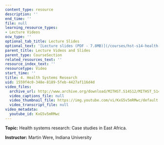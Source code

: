 ```yaml
---
content_type: resource
description: ''
end_time: ''
file: null
learning_resource_types:
- Lecture Videos
ocw_type: ''
optional_tab_title: Lecture Slides
optional_text: '[Lecture slides (PDF - 7.8MB)](/courses/hst-s14-health-information-systems-to-improve-quality-of-care-in-resource-poor-settings-spring-2012/resources/mithst_s14s12_lec06_1104)'
parent_title: Lecture Videos and Slides
parent_type: CourseSection
related_resources_text: ''
resource_index_text: ''
resourcetype: Video
start_time: ''
title: 4. Health Systems Research
uid: 1559f4c0-348e-8189-5feb-4427af116d4d
video_files:
  archive_url: http://www.archive.org/download/MITHST.S14S12/MITHST_S14S12_lec04_300k.mp4
  video_captions_file: null
  video_thumbnail_file: https://img.youtube.com/vi/KxG5v5mRMwc/default.jpg
  video_transcript_file: null
video_metadata:
  youtube_id: KxG5v5mRMwc
---
```


**Topic:** Health systems research: Case studies in East Africa.

**Instructor:** Martin Were, Indiana University



